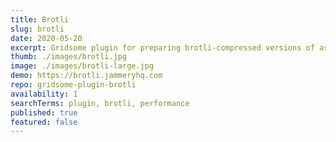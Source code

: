 ```yaml
---
title: Brotli
slug: brotli
date: 2020-05-20
excerpt: Gridsome plugin for preparing brotli-compressed versions of assets.
thumb: ./images/brotli.jpg
image: ./images/brotli-large.jpg
demo: https://brotli.jammeryhq.com
repo: gridsome-plugin-brotli
availability: 1
searchTerms: plugin, brotli, performance
published: true
featured: false
---
```

